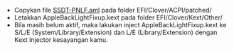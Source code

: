 * Copykan file [SSDT-PNLF.aml](https://github.com/ipang-dwi/efi-high-sierra/raw/master/EFI%20Partition/EFI/CLOVER/ACPI/patched/SSDT-PNLF.aml) pada folder EFI/Clover/ACPI/patched/
* Letakkan AppleBackLightFixup.kext pada folder EFI/Clover/Kext/Other/
* Bila masih belum aktif, maka lakukan inject AppleBackLightFixup.kext ke S/L/E (System/Library/Extension) dan L/E (Library/Extension) dengan Kext Injector kesayangan kamu. 

